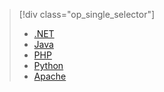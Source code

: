 > [!div class="op_single_selector"]
> * [.NET](../articles/service-bus-messaging/service-bus-amqp-dotnet.md)
> * [Java](../articles/service-bus-messaging/service-bus-amqp-java.md)
> * [PHP](../articles/service-bus-messaging/service-bus-amqp-php.md)
> * [Python](../articles/service-bus-messaging/service-bus-amqp-python.md)
> * [Apache](../articles/service-bus-messaging/service-bus-amqp-apache.md)
> 
> 

<!---HONumber=Nov15_HO3-->